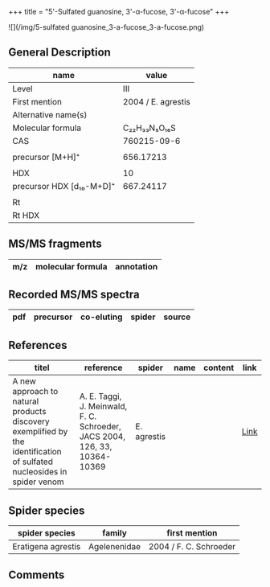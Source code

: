 +++
title = "5'-Sulfated guanosine, 3'-α-fucose, 3'-α-fucose"
+++

![](/img/5-sulfated guanosine_3-a-fucose_3-a-fucose.png)
## General Description

| name                     | value              |
|--------------------------|--------------------|
| Level                    | III                |
| First mention            | 2004 / E. agrestis |
| Alternative name(s)      |                    |
| Molecular formula        | C₂₂H₃₃N₅O₁₆S       |
| CAS                      | 760215-09-6        |
|                          |                    |
| precursor  [M+H]⁺        | 656.17213          |
|                          |                    |
| HDX                      | 10                 |
| precursor HDX [d₁₀-M+D]⁺ | 667.24117          |
|                          |                    |
| Rt                       |                    |
| Rt HDX                   |                    |

## MS/MS fragments

| m/z       | molecular formula | annotation      |
|-----------|-------------------|-----------------|

## Recorded MS/MS spectra

| pdf | precursor | co-eluting | spider             | source                       |
|-----|-----------|------------|--------------------|------------------------------|

## References

| titel                                                                                                                  | reference                                                                  | spider      | name | content | link                                           |
|------------------------------------------------------------------------------------------------------------------------|----------------------------------------------------------------------------|-------------|------|---------|------------------------------------------------|
| A new approach to natural products discovery exemplified by the identification of sulfated nucleosides in spider venom | A. E. Taggi, J. Meinwald, F. C. Schroeder, JACS 2004, 126, 33, 10364-10369 | E. agrestis |      |         | [Link](https://pubs.acs.org/doi/abs/10.1021/ja047416n) |

## Spider species

| spider species     | family       | first mention          |
|--------------------|--------------|------------------------|
| Eratigena agrestis | Agelenenidae | 2004 / F. C. Schroeder |

## Comments
